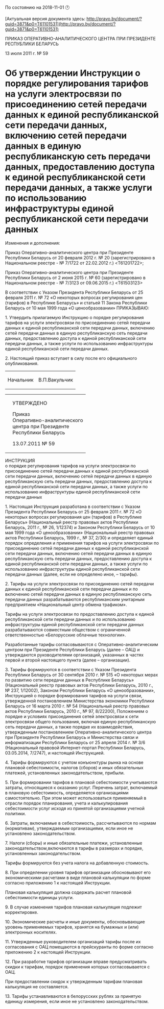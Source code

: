 По состоянию на 2018-11-01 &#x1F550;

[Актуальная версия документа здесь: http://pravo.by/document/?guid=3871&p0=T61101531](http://pravo.by/document/?guid=3871&p0=T61101531)

<p>ПРИКАЗ ОПЕРАТИВНО-АНАЛИТИЧЕСКОГО ЦЕНТРА ПРИ ПРЕЗИДЕНТЕ РЕСПУБЛИКИ БЕЛАРУСЬ</p>
<p>13 июля 2011 г. № 59</p>
<h1>Об утверждении Инструкции о порядке регулирования тарифов на услуги электросвязи по присоединению сетей передачи данных к единой республиканской сети передачи данных, включению сетей передачи данных в единую республиканскую сеть передачи данных, предоставлению доступа к единой республиканской сети передачи данных, а также услуги по использованию инфраструктуры единой республиканской сети передачи данных</h1>
<p>Изменения и дополнения:</p>
<p>Приказ Оперативно-аналитического центра при Президенте Республики Беларусь от 20 февраля 2012 г. № 20 (зарегистрировано в Национальном реестре - № 7/1722 от 22.02.2012 г.) &lt;T61201722&gt;;</p>
<p>Приказ Оперативно-аналитического центра при Президенте Республики Беларусь от 2 июня 2015 г. № 60 (зарегистрировано в Национальном реестре - № 7/3123 от 09.06.2015 г.) &lt;T61503123&gt;</p>
<p></p>
<p>В соответствии с Указом Президента Республики Беларусь от 25 февраля 2011 г. № 72 «О некоторых вопросах регулирования цен (тарифов) в Республике Беларусь» и статьей 11 Закона Республики Беларусь от 10 мая 1999 года «О ценообразовании» ПРИКАЗЫВАЮ:</p>
<p>1. Утвердить прилагаемую Инструкцию о порядке регулирования тарифов на услуги электросвязи по присоединению сетей передачи данных к единой республиканской сети передачи данных, включению сетей передачи данных в единую республиканскую сеть передачи данных, предоставлению доступа к единой республиканской сети передачи данных, а также услуги по использованию инфраструктуры единой республиканской сети передачи данных.</p>
<p>2. Настоящий приказ вступает в силу после его официального опубликования.</p>
<p></p>
<table><tr>
<td><p>Начальник</p></td>
<td><p>В.П.Вакульчик</p></td>
</tr></table>
<p></p>
<table><tr>
<td><p></p></td>
<td>
<p>УТВЕРЖДЕНО</p>
<p>Приказ<br>Оперативно-аналитического<br>центра при Президенте<br>Республики Беларусь</p>
<p>13.07.2011 № 59</p>
</td>
</tr></table>
<p>ИНСТРУКЦИЯ<br>о порядке регулирования тарифов на услуги электросвязи по присоединению сетей передачи данных к единой республиканской сети передачи данных, включению сетей передачи данных в единую республиканскую сеть передачи данных, предоставлению доступа к единой республиканской сети передачи данных, а также услуги по использованию инфраструктуры единой республиканской сети передачи данных</p>
<p>1. Настоящая Инструкция разработана в соответствии с Указом Президента Республики Беларусь от 25 февраля 2011 г. № 72 «О некоторых вопросах регулирования цен (тарифов) в Республике Беларусь» (Национальный реестр правовых актов Республики Беларусь, 2011 г., № 26, 1/12374) и Законом Республики Беларусь от 10 мая 1999 года «О ценообразовании» (Национальный реестр правовых актов Республики Беларусь, 1999 г., № 37, 2/30) и определяет единый порядок определения и применения тарифов на услуги электросвязи по присоединению сетей передачи данных к единой республиканской сети передачи данных, включению сетей передачи данных в единую республиканскую сеть передачи данных, предоставлению доступа к единой республиканской сети передачи данных, а также услуги по использованию инфраструктуры единой республиканской сети передачи данных (далее, если не определено иное, – тарифы).</p>
<p>2. Тарифы на услуги электросвязи по присоединению сетей передачи данных к единой республиканской сети передачи данных и по включению сетей передачи данных в единую республиканскую сеть передачи данных разрабатываются республиканским унитарным предприятием «Национальный центр обмена трафиком».</p>
<p>Тарифы на услуги электросвязи по предоставлению доступа к единой республиканской сети передачи данных и по использованию инфраструктуры единой республиканской сети передачи данных разрабатываются совместным обществом с ограниченной ответственностью «Белорусские облачные технологии».</p>
<p>Разработанные тарифы согласовываются с Оперативно-аналитическим центром при Президенте Республики Беларусь (далее – ОАЦ) и утверждаются руководителями организаций, указанных в частях первой и второй настоящего пункта (далее – организации).</p>
<p>3. Тарифы формируются в соответствии с Указом Президента Республики Беларусь от 30 сентября 2010 г. № 515 «О некоторых мерах по развитию сети передачи данных в Республике Беларусь» (Национальный реестр правовых актов Республики Беларусь, 2010 г., № 237, 1/12002), Законом Республики Беларусь «О ценообразовании», Инструкцией о порядке формирования тарифов на услуги связи, утвержденной постановлением Министерства экономики Республики Беларусь от 16 марта 2010 г. № 54 (Национальный реестр правовых актов Республики Беларусь, 2010 г., № 97, 8/22200), Положением о порядке и условиях присоединения сетей электросвязи к сети электросвязи общего пользования, включая единую республиканскую сеть передачи данных, а также порядке их взаимодействия, утвержденным постановлением Оперативно-аналитического центра при Президенте Республики Беларусь и Министерства связи и информатизации Республики Беларусь от 25 апреля 2014 г. № 3/6 (Национальный правовой Интернет-портал Республики Беларусь, 03.05.2014, 7/2747), и настоящей Инструкцией.</p>
<p>4. Тарифы формируются с учетом конъюнктуры рынка на основе плановой себестоимости, налогов (сборов) и иных обязательных платежей, установленных законодательством, прибыли.</p>
<p>5. При формировании тарифов в плановой себестоимости учитываются затраты, относящиеся к оказанию услуг. Перечень затрат, включаемый в плановую себестоимость, определяется организациями самостоятельно. При этом может использоваться применяемый в отрасли порядок планирования, учета и калькулирования себестоимости услуг исходя из принятой организациями учетной политики.</p>
<p>6. Затраты, включаемые в себестоимость, рассчитываются по нормам (нормативам), утверждаемым организациями, если иное не установлено законодательством.</p>
<p>7. Налоги (сборы) и иные обязательные платежи, установленные законодательством,<i></i>включаются в тарифы в размерах и порядке, установленных законодательством.</p>
<p>Тарифы формируются без учета налога на добавленную стоимость.</p>
<p>8. При определении уровня тарифов организации обосновывают его экономическими расчетами в виде плановой калькуляции по форме согласно приложению 1 к настоящей Инструкции.</p>
<p>Плановая калькуляция должна содержать расчет плановой себестоимости единицы услуги.</p>
<p>9. В случае изменения тарифов плановая калькуляция подлежит корректировке.</p>
<p>10. Экономические расчеты и иные документы, обосновывающие уровень применяемых тарифов, хранятся на бумажных и (или) электронных носителях.</p>
<p>11. Утвержденные руководителем организаций тарифы после их согласования с ОАЦ помещаются в прейскуранты по форме согласно приложению 2 к настоящей Инструкции.</p>
<p>12. При разработке тарифов организации вправе предусматривать скидки к тарифам, порядок применения которых согласовывается с ОАЦ.</p>
<p>При предоставлении скидок к утвержденным тарифам плановая калькуляция не составляется.</p>
<p>13. Тарифы устанавливаются в белорусских рублях за принятую единицу измерения, если иное не установлено законодательством.</p>
<p></p>